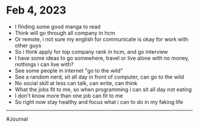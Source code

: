 # Feb 4, 2023

- I finding some good manga to read
- Think will go through all company in hcm
- Or remote, i not sure my english for communicate is okay for work with other guys
- So i think apply for top company rank in hcm, and go interview
- I have some ideas to go somewhere, travel or live alone with no money, nothings i can live with?
- See some people in internet "go to the wild"
- See a random nerd, sit all day in front of computer, can go to the wild
- No social skill at less can talk, can write, can think
- What the jobs fit to me, so when programming i can sit all day not eating
- I don't know more than one job can fit to me
- So right now stay healthy and focus what i can to do in my faking life

---

#Journal 
